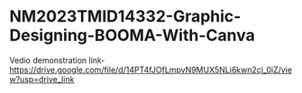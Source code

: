 # NM2023TMID14332-Graphic-Designing-BOOMA-With-Canva
Vedio demonstration link-https://drive.google.com/file/d/14PT4fJOfLmpvN9MUX5NLi6kwn2cj_0iZ/view?usp=drive_link
